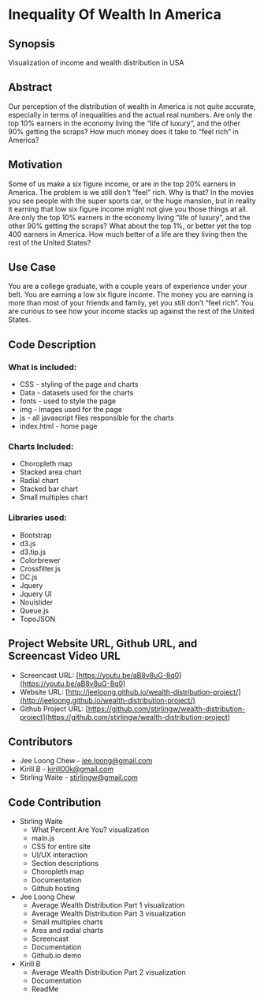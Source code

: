 # Inequality Of Wealth In America

## Synopsis

Visualization of income and wealth distribution in USA

## Abstract

Our perception of the distribution of wealth in America is not quite accurate, especially in terms of inequalities and the actual real numbers.  Are only the top 10% earners in the economy living the “life of luxury”, and the other 90% getting the scraps?  How much money does it take to “feel rich” in America?

## Motivation

Some of us make a six figure income, or are in the top 20% earners in America.  The problem is we still don’t “feel” rich.  Why is that?
In the movies you see people with the super sports car, or the huge mansion, but in reality it earning that low six figure income might not give you those things at all.
Are only the top 10% earners in the economy living “life of luxury”, and the other 90% getting the scraps?  What about the top 1%, or better yet the top 400 earners  in America.  How much better of a life are they living then the rest of the United States?

## Use Case

You are a college graduate, with a couple years of experience under your belt. You are earning a low six figure income. The money you are earning is more than most of your friends and family, yet you still don’t “feel rich”. You are curious to see how your income stacks up against the rest of the United States.

## Code Description

### What is included:
* CSS - styling of the page and charts
* Data - datasets used for the charts
* fonts - used to style the page
* img - images used for the page
* js - all javascript files responsible for the charts
* index.html - home page

### Charts Included:
* Choropleth map
* Stacked area chart
* Radial chart
* Stacked bar chart
* Small multiples chart

### Libraries used:
* Bootstrap
* d3.js
* d3.tip.js
* Colorbrewer
* Crossfilter.js
* DC.js
* Jquery
* Jquery UI
* Nouislider
* Queue.js
* TopoJSON

## Project Website URL, Github URL, and Screencast Video URL

* Screencast URL: [https://youtu.be/aB8v8uG-8q0](https://youtu.be/aB8v8uG-8q0)
* Website URL: [http://jeeloong.github.io/wealth-distribution-project/](http://jeeloong.github.io/wealth-distribution-project/)
* Github Project URL: [https://github.com/stirlingw/wealth-distribution-project](https://github.com/stirlingw/wealth-distribution-project)

## Contributors

* Jee Loong Chew - jee.loong@gmail.com
* Kirill B - kirill00k@gmail.com
* Stirling Waite - stirlingw@gmail.com

## Code Contribution 
* Stirling Waite
    * What Percent Are You? visualization
    * main.js
    * CSS for entire site
    * UI/UX interaction
    * Section descriptions
    * Choropleth map
    * Documentation
    * Github hosting
* Jee Loong Chew
    * Average Wealth Distribution Part 1 visualization
    * Average Wealth Distribution Part 3 visualization
    * Small multiples charts
    * Area and radial charts
    * Screencast 
    * Documentation
    * Github.io demo
* Kirill B 
    * Average Wealth Distribution Part 2 visualization
    * Documentation
    * ReadMe